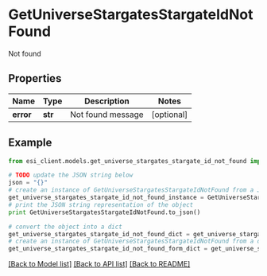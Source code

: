 # GetUniverseStargatesStargateIdNotFound

Not found

## Properties

Name | Type | Description | Notes
------------ | ------------- | ------------- | -------------
**error** | **str** | Not found message | [optional] 

## Example

```python
from esi_client.models.get_universe_stargates_stargate_id_not_found import GetUniverseStargatesStargateIdNotFound

# TODO update the JSON string below
json = "{}"
# create an instance of GetUniverseStargatesStargateIdNotFound from a JSON string
get_universe_stargates_stargate_id_not_found_instance = GetUniverseStargatesStargateIdNotFound.from_json(json)
# print the JSON string representation of the object
print GetUniverseStargatesStargateIdNotFound.to_json()

# convert the object into a dict
get_universe_stargates_stargate_id_not_found_dict = get_universe_stargates_stargate_id_not_found_instance.to_dict()
# create an instance of GetUniverseStargatesStargateIdNotFound from a dict
get_universe_stargates_stargate_id_not_found_form_dict = get_universe_stargates_stargate_id_not_found.from_dict(get_universe_stargates_stargate_id_not_found_dict)
```
[[Back to Model list]](../README.md#documentation-for-models) [[Back to API list]](../README.md#documentation-for-api-endpoints) [[Back to README]](../README.md)


